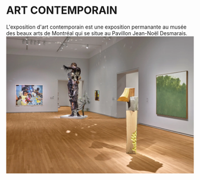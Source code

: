 # ART CONTEMPORAIN

L'exposition d'art contemporain est une exposition permanante au musée des beaux arts de Montréal qui se situe au Pavillon Jean-Noël Desmarais. 
![photo](media/baniere_art_contemporain.webp)


